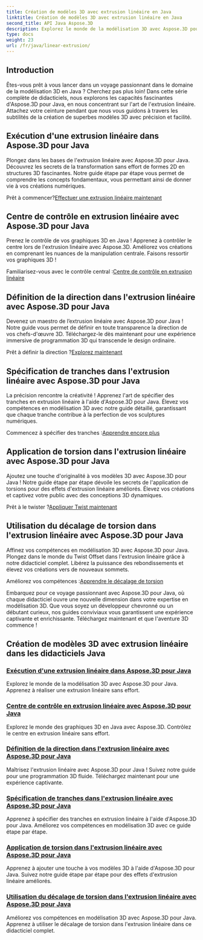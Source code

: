 ```yaml
---
title: Création de modèles 3D avec extrusion linéaire en Java
linktitle: Création de modèles 3D avec extrusion linéaire en Java
second_title: API Java Aspose.3D
description: Explorez le monde de la modélisation 3D avec Aspose.3D pour Java. Maîtrisez l’extrusion linéaire sans effort. Centre de contrôle, définissez la direction, spécifiez les tranches, appliquez une torsion et bien plus encore !
type: docs
weight: 23
url: /fr/java/linear-extrusion/
---
```

## Introduction


Êtes-vous prêt à vous lancer dans un voyage passionnant dans le domaine de la modélisation 3D en Java ? Cherchez pas plus loin! Dans cette série complète de didacticiels, nous explorons les capacités fascinantes d'Aspose.3D pour Java, en nous concentrant sur l'art de l'extrusion linéaire. Attachez votre ceinture pendant que nous vous guidons à travers les subtilités de la création de superbes modèles 3D avec précision et facilité.

## Exécution d'une extrusion linéaire dans Aspose.3D pour Java

Plongez dans les bases de l'extrusion linéaire avec Aspose.3D pour Java. Découvrez les secrets de la transformation sans effort de formes 2D en structures 3D fascinantes. Notre guide étape par étape vous permet de comprendre les concepts fondamentaux, vous permettant ainsi de donner vie à vos créations numériques.

 Prêt à commencer?[Effectuer une extrusion linéaire maintenant](./performing-linear-extrusion/)

## Centre de contrôle en extrusion linéaire avec Aspose.3D pour Java

Prenez le contrôle de vos graphiques 3D en Java ! Apprenez à contrôler le centre lors de l'extrusion linéaire avec Aspose.3D. Améliorez vos créations en comprenant les nuances de la manipulation centrale. Faisons ressortir vos graphiques 3D !

 Familiarisez-vous avec le contrôle central :[Centre de contrôle en extrusion linéaire](./controlling-center/)

## Définition de la direction dans l'extrusion linéaire avec Aspose.3D pour Java

Devenez un maestro de l’extrusion linéaire avec Aspose.3D pour Java ! Notre guide vous permet de définir en toute transparence la direction de vos chefs-d'œuvre 3D. Téléchargez-le dès maintenant pour une expérience immersive de programmation 3D qui transcende le design ordinaire.

 Prêt à définir la direction ?[Explorez maintenant](./setting-direction/)

## Spécification de tranches dans l'extrusion linéaire avec Aspose.3D pour Java

La précision rencontre la créativité ! Apprenez l'art de spécifier des tranches en extrusion linéaire à l'aide d'Aspose.3D pour Java. Élevez vos compétences en modélisation 3D avec notre guide détaillé, garantissant que chaque tranche contribue à la perfection de vos sculptures numériques.

 Commencez à spécifier des tranches :[Apprendre encore plus](./specifying-slices/)

## Application de torsion dans l'extrusion linéaire avec Aspose.3D pour Java

Ajoutez une touche d'originalité à vos modèles 3D avec Aspose.3D pour Java ! Notre guide étape par étape dévoile les secrets de l'application de torsions pour des effets d'extrusion linéaire améliorés. Élevez vos créations et captivez votre public avec des conceptions 3D dynamiques.

 Prêt à le twister ?[Appliquer Twist maintenant](./applying-twist/)

## Utilisation du décalage de torsion dans l'extrusion linéaire avec Aspose.3D pour Java

Affinez vos compétences en modélisation 3D avec Aspose.3D pour Java. Plongez dans le monde du Twist Offset dans l'extrusion linéaire grâce à notre didacticiel complet. Libérez la puissance des rebondissements et élevez vos créations vers de nouveaux sommets.

 Améliorez vos compétences :[Apprendre le décalage de torsion](./using-twist-offset/)

Embarquez pour ce voyage passionnant avec Aspose.3D pour Java, où chaque didacticiel ouvre une nouvelle dimension dans votre expertise en modélisation 3D. Que vous soyez un développeur chevronné ou un débutant curieux, nos guides conviviaux vous garantissent une expérience captivante et enrichissante. Téléchargez maintenant et que l'aventure 3D commence !
## Création de modèles 3D avec extrusion linéaire dans les didacticiels Java
### [Exécution d'une extrusion linéaire dans Aspose.3D pour Java](./performing-linear-extrusion/)
Explorez le monde de la modélisation 3D avec Aspose.3D pour Java. Apprenez à réaliser une extrusion linéaire sans effort.
### [Centre de contrôle en extrusion linéaire avec Aspose.3D pour Java](./controlling-center/)
Explorez le monde des graphiques 3D en Java avec Aspose.3D. Contrôlez le centre en extrusion linéaire sans effort.
### [Définition de la direction dans l'extrusion linéaire avec Aspose.3D pour Java](./setting-direction/)
Maîtrisez l'extrusion linéaire avec Aspose.3D pour Java ! Suivez notre guide pour une programmation 3D fluide. Téléchargez maintenant pour une expérience captivante.
### [Spécification de tranches dans l'extrusion linéaire avec Aspose.3D pour Java](./specifying-slices/)
Apprenez à spécifier des tranches en extrusion linéaire à l'aide d'Aspose.3D pour Java. Améliorez vos compétences en modélisation 3D avec ce guide étape par étape.
### [Application de torsion dans l'extrusion linéaire avec Aspose.3D pour Java](./applying-twist/)
Apprenez à ajouter une touche à vos modèles 3D à l'aide d'Aspose.3D pour Java. Suivez notre guide étape par étape pour des effets d'extrusion linéaire améliorés.
### [Utilisation du décalage de torsion dans l'extrusion linéaire avec Aspose.3D pour Java](./using-twist-offset/)
Améliorez vos compétences en modélisation 3D avec Aspose.3D pour Java. Apprenez à utiliser le décalage de torsion dans l'extrusion linéaire dans ce didacticiel complet.